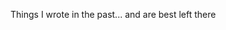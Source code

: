 <!--t Archive t-->
<!--d Before lucasc.me, there was ThinkBoxly d-->

Things I wrote in the past... and are best left there